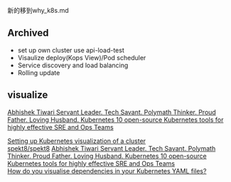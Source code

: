 

新的移到why_k8s.md


## Archived




*  set up own cluster use api-load-test
*  Visaulize deploy(Kops View)/Pod scheduler
*  Service discovery and load balancing
*  Rolling update


## visualize

[
Abhishek Tiwari
Servant Leader. Tech Savant. Polymath Thinker. Proud Father. Loving Husband.
Kubernetes
10 open-source Kubernetes tools for highly effective SRE and Ops Teams](https://www.abhishek-tiwari.com/10-open-source-tools-for-highly-effective-kubernetes-sre-and-ops-teams/)

[Setting up Kubernetes visualization of a cluster](https://kubecloud.io/setting-up-kubernetes-visualization-of-a-cluster-96826433fc64)  
[spekt8/spekt8](https://github.com/spekt8/spekt8)
[
Abhishek Tiwari
Servant Leader. Tech Savant. Polymath Thinker. Proud Father. Loving Husband.
Kubernetes
10 open-source Kubernetes tools for highly effective SRE and Ops Teams
](https://www.abhishek-tiwari.com/10-open-source-tools-for-highly-effective-kubernetes-sre-and-ops-teams/)  
[How do you visualise dependencies in your Kubernetes YAML files?](https://learnk8s.io/visualise-dependencies-kubernetes/)